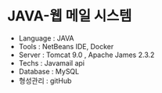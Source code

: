 # JAVA-웹 메일 시스템
- Language : JAVA
- Tools : NetBeans IDE, Docker
- Server : Tomcat 9.0 , Apache James 2.3.2
- Techs : Javamail api
- Database : MySQL
- 형성관리 : gitHub
